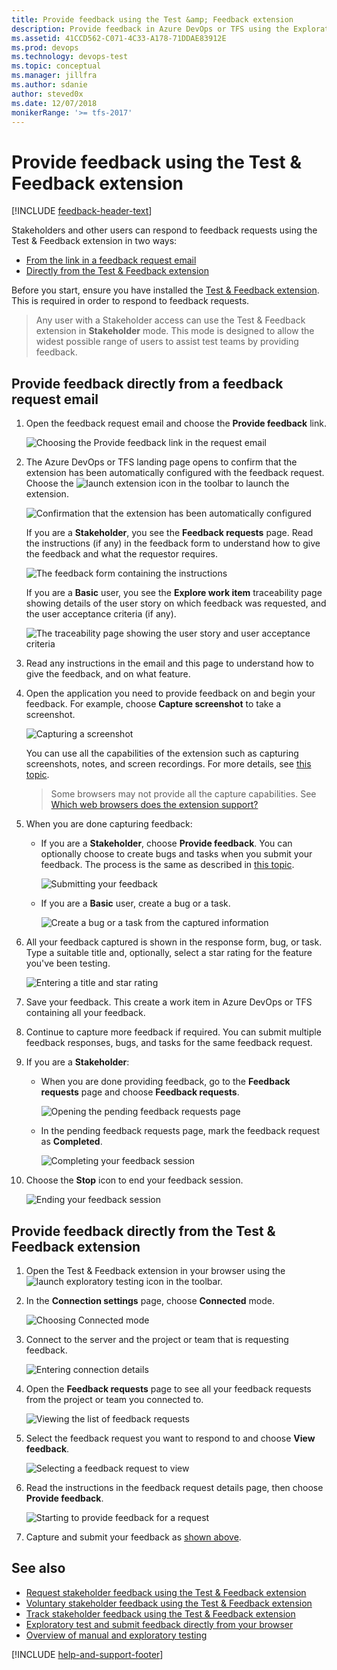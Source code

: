 ```yaml
---
title: Provide feedback using the Test &amp; Feedback extension
description: Provide feedback in Azure DevOps or TFS using the Exploratory Testing browser extension
ms.assetid: 41CCD562-C071-4C33-A178-71DDAE83912E
ms.prod: devops
ms.technology: devops-test
ms.topic: conceptual
ms.manager: jillfra
ms.author: sdanie
author: steved0x
ms.date: 12/07/2018
monikerRange: '>= tfs-2017'
---
```


# Provide feedback using the Test &amp; Feedback extension
 
[!INCLUDE [feedback-header-text](_shared/feedback-header-text.md)] 

<a name="provide"></a>
Stakeholders and other users can respond to feedback requests using the 
Test &amp; Feedback extension in two ways:

* [From the link in a feedback request email](#email)
* [Directly from the Test &amp; Feedback extension](#direct) 

Before you start, ensure you have installed the 
[Test &amp; Feedback extension](perform-exploratory-tests.md). 
This is required in order to respond to feedback requests.

>Any user with a Stakeholder access can use the
Test &amp; Feedback extension in **Stakeholder** mode. This
mode is designed to allow the widest possible range of users
to assist test teams by providing feedback.

<a name="email"></a>
## Provide feedback directly from a feedback request email

1. Open the feedback request email and choose the 
   **Provide feedback** link. 
 
   ![Choosing the Provide feedback link in the request email](_img/provide-stakeholder-feedback/provide-stakeholder-feedback-04.png)

1. The Azure DevOps or TFS landing page opens to confirm
   that the extension has been automatically configured with 
   the feedback request. Choose the ![launch extension](_img/_shared/exp-test-icon.png)
   icon in the toolbar to launch the extension.

   ![Confirmation that the extension has been automatically configured](_img/provide-stakeholder-feedback/provide-stakeholder-feedback-05.png)

   If you are a **Stakeholder**, you see the **Feedback requests** page. 
   Read the instructions (if any) in the feedback form to 
   understand how to give the feedback and what the requestor 
   requires. 

   ![The feedback form containing the instructions](_img/provide-stakeholder-feedback/provide-stakeholder-feedback-06.png)

   If you are a **Basic** user, you see the **Explore work item** traceability
   page showing details of the user story on which feedback was requested,
   and the user acceptance criteria (if any).  

   ![The traceability page showing the user story and user acceptance criteria](_img/provide-stakeholder-feedback/provide-stakeholder-feedback-18.png)

1. Read any instructions in the email and this page
   to understand how to give the feedback, and on what feature.
   
   <a name="capture-feedback"></a>
1. Open the application you need to provide feedback on
   and begin your feedback. For example, choose 
   **Capture screenshot** to take a screenshot.
 
   ![Capturing a screenshot](_img/_shared/provide-stakeholder-feedback-07.png)

   You can use all the capabilities of the extension
   such as capturing screenshots, notes, and screen recordings.
   For more details, see [this topic](connected-mode-exploratory-testing.md). 

   >Some browsers may not provide all the capture capabilities.
   See [Which web browsers does the extension support?](reference-qa.md#browser-support) 
 
1. When you are done capturing feedback:

   * If you are a **Stakeholder**, choose **Provide feedback**.
     You can optionally choose to create bugs and tasks when you 
     submit your feedback. The process is the same as described in 
     [this topic](connected-mode-exploratory-testing.md#create-bugs).

     ![Submitting your feedback](_img/_shared/provide-stakeholder-feedback-08.png)

     <a name="non-stakeholder-feedback"></a>
   * If you are a **Basic** user, create a bug or a task. 

     ![Create a bug or a task from the captured information](_img/connected-mode-exploratory-testing/create-bugs-02.png)
 
1. All your feedback captured is shown in the response form, bug, or task. 
   Type a suitable title and, optionally, select a star rating for 
   the feature you've been testing. 

   ![Entering a title and star rating](_img/_shared/provide-stakeholder-feedback-09.png)

1. Save your feedback. This create a work item in Azure DevOps
   or TFS containing all your feedback.
 
1. Continue to capture more feedback if required. You can submit 
   multiple feedback responses, bugs, and tasks for the same feedback request. 

1. If you are a **Stakeholder**:
   
   * When you are done providing feedback, go to the **Feedback
     requests** page and choose **Feedback requests**.

     ![Opening the pending feedback requests page](_img/_shared/provide-stakeholder-feedback-10.png)

   * In the pending feedback requests page, mark the feedback request as **Completed**.
 
     ![Completing your feedback session](_img/_shared/provide-stakeholder-feedback-11.png)

1. Choose the **Stop** icon to end your feedback session. 
     
   ![Ending your feedback session](_img/_shared/provide-stakeholder-feedback-12.png)

<a name="direct"></a>
## Provide feedback directly from the Test &amp; Feedback extension

1. Open the Test &amp; Feedback extension in your browser using the
   ![launch exploratory testing](_img/_shared/exp-test-icon.png)
   icon in the toolbar. 

1. In the **Connection settings** page, choose **Connected** mode.
 
   ![Choosing Connected mode](_img/_shared/connectedmode-01.png)
 
1. Connect to the server and the project or team that is requesting feedback.
 
   ![Entering connection details](_img/_shared/connectedmode-02.png)
  
1. Open the **Feedback requests** page to see all your feedback requests
   from the project or team you connected to. 

   ![Viewing the list of feedback requests](_img/provide-stakeholder-feedback/provide-stakeholder-feedback-15.png)
 
1. Select the feedback request you want to respond to and choose 
   **View feedback**. 

   ![Selecting a feedback request to view](_img/provide-stakeholder-feedback/provide-stakeholder-feedback-16.png)

1. Read the instructions in the feedback request details page, then
   choose **Provide feedback**.

   ![Starting to provide feedback for a request](_img/provide-stakeholder-feedback/provide-stakeholder-feedback-17.png)
 
1. Capture and submit your feedback as [shown above](#capture-feedback).

## See also

* [Request stakeholder feedback using the Test &amp; Feedback extension](request-stakeholder-feedback.md#request)
* [Voluntary stakeholder feedback using the Test &amp; Feedback extension](voluntary-stakeholder-feedback.md#voluntary)
* [Track stakeholder feedback using the Test &amp; Feedback extension](track-stakeholder-feedback.md#track)
* [Exploratory test and submit feedback directly from your browser](perform-exploratory-tests.md)
* [Overview of manual and exploratory testing](index.md)

[!INCLUDE [help-and-support-footer](_shared/help-and-support-footer.md)] 
